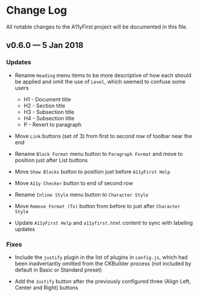 # Change Log

All notable changes to the A11yFirst project will be documented in this file.

## v0.6.0 — 5 Jan 2018

### Updates

* Rename `Heading` menu items to be more descriptive of how each should be applied
  and omit the use of `Level`, which seemed to confuse some users

  * H1 - Document title
  * H2 - Section title
  * H3 - Subsection title
  * H4 - Subsection title
  * P - Revert to paragraph

* Move `Link` buttons (set of 3) from first to second row of toolbar near the end

* Rename `Block Format` menu button to `Paragraph Format` and move to position just
  after List buttons

* Move `Show Blocks` button to position just before `A11yFirst Help`

* Move `A11y Checker` button to end of second row

* Rename `Inline Style` menu button to `Character Style`

* Move `Remove Format (Tx)` button from before to just after `Character Style`

* Update `A11yFirst Help` and `a11yfirst.html` content to sync with labeling updates

### Fixes

* Include the `justify` plugin in the list of plugins in `config.js`, which had been
  inadvertantly omitted from the CKBuilder process (not included by default in Basic
  or Standard preset)

* Add the `Justify` button after the previously configured three (Align Left, Center
  and Right) buttons
